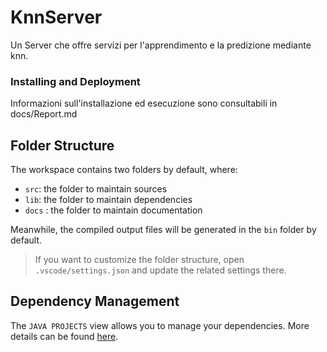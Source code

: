 # KnnServer

Un Server che offre servizi per l'apprendimento e la predizione mediante knn.


### Installing and Deployment

Informazioni sull'installazione ed esecuzione sono consultabili in docs/Report.md

## Folder Structure

The workspace contains two folders by default, where:

- `src`: the folder to maintain sources
- `lib`: the folder to maintain dependencies
- `docs` : the folder to maintain documentation

Meanwhile, the compiled output files will be generated in the `bin` folder by default.

> If you want to customize the folder structure, open `.vscode/settings.json` and update the related settings there.

## Dependency Management

The `JAVA PROJECTS` view allows you to manage your dependencies. More details can be found [here](https://github.com/microsoft/vscode-java-dependency#manage-dependencies).
